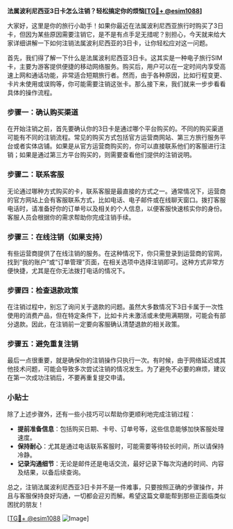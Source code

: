 **法属波利尼西亚3日卡怎么注销？轻松搞定你的烦恼[[TG💪+ @esim1088](https://t.me/s/esim1088)]**

大家好，这里是你的旅行小助手！如果你最近在法属波利尼西亚旅行时购买了3日卡，但因为某些原因需要注销它，是不是有点手足无措呢？别担心，今天就来给大家详细讲解一下如何注销法属波利尼西亚的3日卡，让你轻松应对这一问题。

首先，我们得了解一下什么是法属波利尼西亚3日卡。这其实是一种电子旅行SIM卡，主要为游客提供便捷的移动网络服务。购买后，用户可以在一定时间内享受高速上网和通话功能，非常适合短期旅行者。然而，由于各种原因，比如行程变更、卡片未使用或误购等，你可能需要注销这张卡。那么接下来，我们就来一步步看看具体的操作流程。

### 步骤一：确认购买渠道

在开始注销之前，首先要确认你的3日卡是通过哪个平台购买的。不同的购买渠道可能有不同的注销流程。常见的购买方式包括官方运营商网站、第三方旅行服务平台或者实体店铺。如果是从官方运营商购买的，你可以直接联系他们的客服进行注销；如果是通过第三方平台购买的，则需要查看他们提供的注销说明。

### 步骤二：联系客服

无论通过哪种方式购买的卡，联系客服是最直接的方式之一。通常情况下，运营商的官方网站上会有客服联系方式，比如电话、电子邮件或在线聊天窗口。拨打客服电话时，请准备好你的订单号以及相关的个人信息，以便客服快速核实你的身份。客服人员会根据你的需求帮助你完成注销手续。

### 步骤三：在线注销（如果支持）

有些运营商提供了在线注销的服务。在这种情况下，你只需登录到运营商的官网，找到“我的账户”或“订单管理”页面，在相关选项中选择注销即可。这种方式非常方便快捷，尤其是在你无法拨打电话的情况下。

### 步骤四：检查退款政策

在注销过程中，别忘了询问关于退款的问题。虽然大多数情况下3日卡属于一次性使用的消费产品，但在特定条件下，比如卡片未激活或未使用满期限，可能会有部分退款。因此，在注销前一定要向客服确认清楚退款的相关政策。

### 步骤五：避免重复注销

最后一点很重要，就是确保你的注销操作只执行一次。有时候，由于网络延迟或其他技术问题，可能会导致多次尝试注销的情况发生。为了避免不必要的麻烦，建议在第一次成功注销后，不要再重复提交申请。

### 小贴士

除了上述步骤外，还有一些小技巧可以帮助你更顺利地完成注销过程：

- **提前准备信息**：包括购买日期、卡号、订单号等，这些信息能够加快客服处理速度。
- **保持耐心**：尤其是通过电话联系客服时，可能需要等待较长时间，所以请保持冷静。
- **记录沟通细节**：无论是邮件还是电话交流，最好记录下每次沟通的时间、内容及结果，以备后续查询。

总之，注销法属波利尼西亚3日卡并不是一件难事，只要按照正确的步骤操作，并且与客服保持良好沟通，一切都会迎刃而解。希望这篇文章能帮到那些正面临类似困扰的朋友！

[[TG💪+ @esim1088](https://t.me/s/esim1088) ![Image](https://i.postimg.cc/4NQfJmqS/Snipaste-2025-05-13-00-14-12.png)]